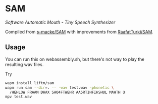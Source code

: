 # SAM

*Software Automatic Mouth - Tiny Speech Synthesizer*

Compiled from [s-macke/SAM](https://github.com/s-macke/SAM/) with improvements from [RaafatTurki/SAM](https://github.com/RaafatTurki/SAM).

## Usage
You can run this on webassembly.sh, but there's not way to play the resulting wav files.

Try
```bash
wapm install liftm/sam
wapm run sam --dir=. -- -wav test.wav -phonetic \
  /HEHLOW FRAAM DHAX SAO4FTWEHR AA5RTIHFIHSHUL MAWTH Q
mpv test.wav
```

